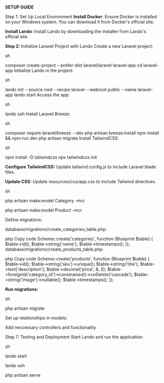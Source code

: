 **SETUP GUIDE**

Step 1: Set Up Local Environment
**Install Docker**: Ensure Docker is installed on your Windows system. You can download it from Docker's official site.

**Install Lando**: Install Lando by downloading the installer from Lando's official site.

**Step 2:** Initialize Laravel Project with Lando
Create a new Laravel project:

sh

composer create-project --prefer-dist laravel/laravel laravel-app
cd laravel-app
Initialize Lando in the project:

sh

lando init --source cwd --recipe laravel --webroot public --name laravel-app
lando start
Access the app:

sh

lando ssh
Install Laravel Breeze:

sh

composer require laravel/breeze --dev
php artisan breeze:install
npm install && npm run dev
php artisan migrate
Install TailwindCSS:

sh

npm install -D tailwindcss
npx tailwindcss init

**Configure TailwindCSS:** Update tailwind.config.js to include Laravel blade files.

**Update CSS:** Update resources/css/app.css to include Tailwind directives.

sh

php artisan make:model Category -mcr

php artisan make:model Product -mcr

Define migrations:

database/migrations/create_categories_table.php:

php
Copy code
Schema::create('categories', function (Blueprint $table) {
    $table->id();
    $table->string('name');
    $table->timestamps();
});
database/migrations/create_products_table.php:

php
Copy code
Schema::create('products', function (Blueprint $table) {
    $table->id();
    $table->string('sku')->unique();
    $table->string('title');
    $table->text('description');
    $table->decimal('price', 8, 2);
    $table->foreignId('category_id')->constrained()->onDelete('cascade');
    $table->string('image')->nullable();
    $table->timestamps();
});

**Run migrations:**

sh

php artisan migrate

Set up relationships in models:

Add neccessary controllers and functionality


Step 7: Testing and Deployment
Start Lando and run the application:

sh

lando start

lando ssh

php artisan serve
